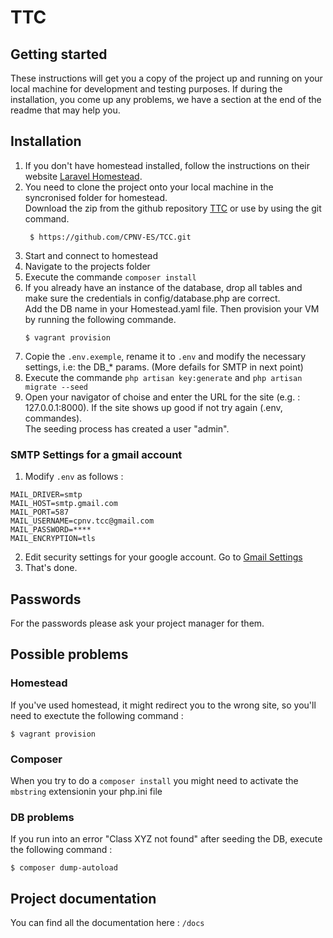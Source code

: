 # TTC

## Getting started
These instructions will get you a copy of the project up and running on your local machine for development and testing purposes. If during the installation, you come up any problems, we have a section at the end of the readme that may help you.

## Installation

1. If you don\'t have homestead installed, follow the instructions on their website [Laravel Homestead](https://laravel.com/docs/5.3/homestead).
2. You need to clone the project onto your local machine in the syncronised folder for homestead.  
Download the zip from the github repository [TTC](https://github.com/CPNV-ES/TCC) or use by using the git command.
    ```git
     $ https://github.com/CPNV-ES/TCC.git
    ```
3. Start and connect to homestead
4. Navigate to the projects folder
5. Execute the commande `composer install`
6. If you already have an instance of the database, drop all tables and make sure the credentials in config/database.php are correct.  
Add the DB name in your Homestead.yaml file. Then provision your VM by running the following commande.
    ```
    $ vagrant provision
    ```
7. Copie the `.env.exemple`, rename it to `.env` and modify the necessary settings, i.e: the DB_* params. (More defails for SMTP in next point)
8. Execute the commande `php artisan key:generate` and `php artisan migrate --seed`
9. Open your navigator of choise and enter the URL for the site (e.g. : 127.0.0.1:8000). If the site shows up good if not try again (.env, commandes).  
The seeding process has created a user "admin".

### SMTP Settings for a gmail account

1. Modify `.env` as follows :
```
MAIL_DRIVER=smtp
MAIL_HOST=smtp.gmail.com
MAIL_PORT=587
MAIL_USERNAME=cpnv.tcc@gmail.com
MAIL_PASSWORD=****
MAIL_ENCRYPTION=tls
```

2. Edit security settings for your google account. Go to [Gmail Settings](https://www.google.com/settings/security/lesssecureapps)
3. That\'s done.

## Passwords
For the passwords please ask your project manager for them.

## Possible problems
### Homestead
If you've used homestead, it might redirect you to the wrong site, so you'll need to exectute the following command :

```
$ vagrant provision
```

### Composer
When you try to do a `composer install` you might need to activate the `mbstring` extensionin your php.ini file

### DB problems
If you run into an error "Class XYZ not found" after seeding the DB, execute the following command :

```
$ composer dump-autoload
```

## Project documentation
You can find all the documentation here : `/docs`
